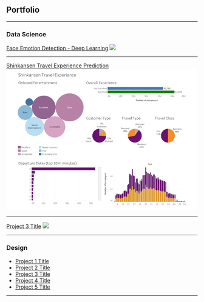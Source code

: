 ## Portfolio

---

### Data Science 

[Face Emotion Detection - Deep Learning](/face_emotion_page)
<img src="images/‎face_emotion_thumbnail.png?raw=true"/>

---
[Shinkansen Travel Experience Prediction](/pdf/sample_presentation.pdf)
<img src="images/shinkansen_thumbnail.png?raw=true"/>

---
[Project 3 Title](http://example.com/)
<img src="images/dummy_thumbnail.jpg?raw=true"/>

---

### Design

- [Project 1 Title](http://example.com/)
- [Project 2 Title](http://example.com/)
- [Project 3 Title](http://example.com/)
- [Project 4 Title](http://example.com/)
- [Project 5 Title](http://example.com/)

---
